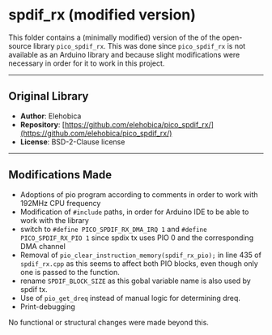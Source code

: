 # spdif_rx (modified version)

This folder contains a (minimally modified) version of the of the open-source library `pico_spdif_rx`. This was done since `pico_spdif_rx` is not available as an Arduino library and because slight modifications were necessary in order for it to work in this project.

---

## Original Library

- **Author**: Elehobica
- **Repository**: [https://github.com/elehobica/pico_spdif_rx/](https://github.com/elehobica/pico_spdif_rx/)
- **License**: BSD-2-Clause license 

---

## Modifications Made

- Adoptions of pio program according to comments in order to work with 192MHz CPU frequency
- Modification of `#include` paths, in order for Arduino IDE to be able to work with the library
- switch to `#define PICO_SPDIF_RX_DMA_IRQ 1` and `#define PICO_SPDIF_RX_PIO 1` since spdix tx uses PIO 0 and the corresponding DMA channel
- Removal of `pio_clear_instruction_memory(spdif_rx_pio);` in line 435 of `spdif_rx.cpp` as this seems to affect both PIO blocks, even though only one is passed to the function.
- rename `SPDIF_BLOCK_SIZE` as this gobal variable name is also used by spdif tx.
- Use of `pio_get_dreq` instead of manual logic for determining dreq. 
- Print-debugging

No functional or structural changes were made beyond this.


